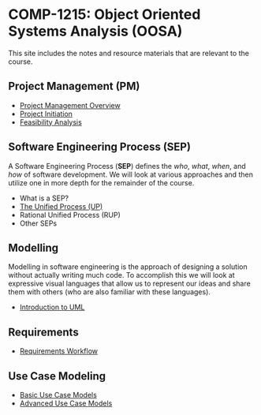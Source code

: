 # COMP-1215: Object Oriented Systems Analysis (OOSA) #

This site includes the notes and resource materials that are relevant to the course.

## Project Management (PM)

- [Project Management Overview](pages/oosa-s01e01-PM_Overview.md)
- [Project Initiation](pages/oosa-s02e01-Project_Initiation.md)
- [Feasibility Analysis](pages/oosa-s02e02-Feasibility.md)

## Software Engineering Process (SEP) ##

A Software Engineering Process (__SEP__) defines the *who*, *what*, *when*, and *how* of software development. We will look at various approaches and then utilize one in more depth for the remainder of the course.

<!-- These terms need to go into a sub document What is a SEP

### Other Terms for SEP
- Software Development Process
- Software Development Life Cycle (__SDLC__), or just Lifecycle
- Software Development Methodologies
-->

- What is a SEP?
- [The Unified Process (UP)](pages/oosa-s03e01-Unified_Process.md)
- Rational Unified Process (RUP)
- Other SEPs

## Modelling ##

Modelling in software engineering is the approach of designing a solution without actually writing much code. To accomplish this we will look at expressive visual languages that allow us to represent our ideas and share them with others (who are also familiar with these languages).

- [Introduction to UML](pages/oosa-s04e01-Intro_UML.md)

## Requirements

- [Requirements Workflow](pages/OOSA-s05e01-Requirements_Workflow.md)

## Use Case Modeling

- [Basic Use Case Models](pages/OOSA-s06e01-Use_Case_Modeling.md)
- [Advanced Use Case Models](pages/OOSA-s06e02-Advanced_Use_Case_Modeling.md)

